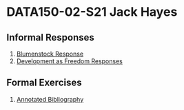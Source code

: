 # DATA150-02-S21 Jack Hayes

## Informal Responses

1. [Blumenstock Response](https://jeghayes.github.io/Data_150_02_S21_Jack_Hayes/Blumenstock.html)
2. [Development as Freedom Responses](https://jeghayes.github.io/Data_150_02_S21_Jack_Hayes/development_freedom.html)

## Formal Exercises
1. [Annotated Bibliography](https://jeghayes.github.io/Data_150_02_S21_Jack_Hayes/annotated_bib.html)
